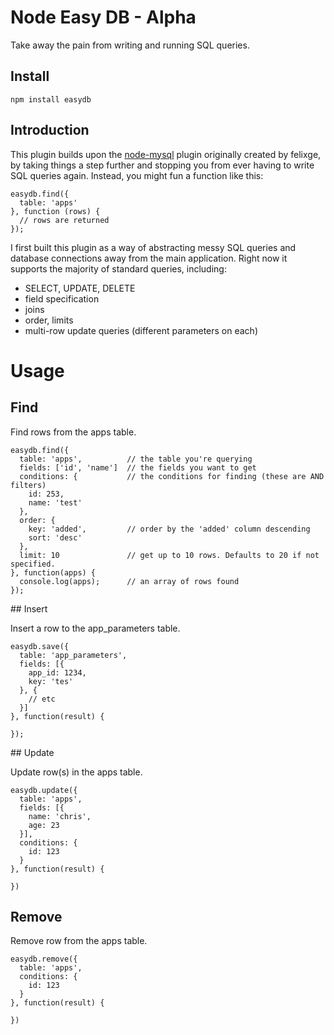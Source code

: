 # Node Easy DB - Alpha

Take away the pain from writing and running SQL queries.

## Install

```
npm install easydb
```


## Introduction

This plugin builds upon the <a href="https://github.com/felixge/node-mysql">node-mysql</a> plugin originally created by 
felixge, by taking things a step further and stopping you from ever having to write SQL queries again. Instead, you 
might fun a function like this:

```
easydb.find({
  table: 'apps'
}, function (rows) {
  // rows are returned
});
```

I first built this plugin as a way of abstracting messy SQL queries and database connections away from the main application.
Right now it supports the majority of standard queries, including:

* SELECT, UPDATE, DELETE
* field specification
* joins
* order, limits
* multi-row update queries (different parameters on each)


# Usage

## Find

Find rows from the apps table.

```
easydb.find({
  table: 'apps',          // the table you're querying
  fields: ['id', 'name']  // the fields you want to get
  conditions: {           // the conditions for finding (these are AND filters)
    id: 253,
    name: 'test'
  },
  order: {
    key: 'added',         // order by the 'added' column descending
    sort: 'desc'
  },
  limit: 10               // get up to 10 rows. Defaults to 20 if not specified.
}, function(apps) {
  console.log(apps);      // an array of rows found
});
```

## Insert

Insert a row to the app_parameters table.

```
easydb.save({
  table: 'app_parameters',
  fields: [{
    app_id: 1234,
    key: 'tes'
  }, {
    // etc
  }]
}, function(result) {
  
});
```


## Update

Update row(s) in the apps table.

```
easydb.update({
  table: 'apps',
  fields: [{
    name: 'chris',
    age: 23
  }],
  conditions: {
    id: 123
  }
}, function(result) {
  
})
```


## Remove

Remove row from the apps table.

```
easydb.remove({
  table: 'apps',
  conditions: {
    id: 123
  }
}, function(result) {
  
})
```


